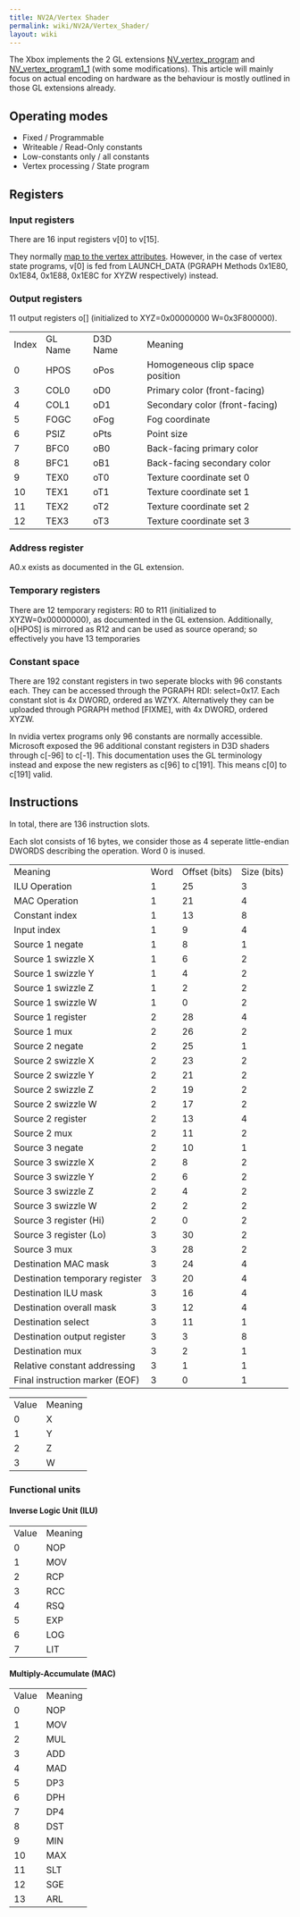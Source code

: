 ```yaml
---
title: NV2A/Vertex Shader
permalink: wiki/NV2A/Vertex_Shader/
layout: wiki
---
```


The Xbox implements the 2 GL extensions
[NV\_vertex\_program](https://www.opengl.org/registry/specs/NV/vertex_program.txt)
and
[NV\_vertex\_program1\_1](https://www.opengl.org/registry/specs/NV/vertex_program1_1.txt)
(with some modifications). This article will mainly focus on actual
encoding on hardware as the behaviour is mostly outlined in those GL
extensions already.

Operating modes
---------------

-   Fixed / Programmable
-   Writeable / Read-Only constants
-   Low-constants only / all constants
-   Vertex processing / State program

Registers
---------

### Input registers

There are 16 input registers v\[0\] to v\[15\].

They normally [map to the vertex
attributes](/wiki/NV2A/Vertex_attributes "wikilink"). However, in the case of
vertex state programs, v\[0\] is fed from LAUNCH\_DATA (PGRAPH Methods
0x1E80, 0x1E84, 0x1E88, 0x1E8C for XYZW respectively) instead.

### Output registers

11 output registers o\[<RegName>\] (initialized to XYZ=0x00000000
W=0x3F800000).

|       |         |          |                                 |
|-------|---------|----------|---------------------------------|
| Index | GL Name | D3D Name | Meaning                         |
| 0     | HPOS    | oPos     | Homogeneous clip space position |
| 3     | COL0    | oD0      | Primary color (front-facing)    |
| 4     | COL1    | oD1      | Secondary color (front-facing)  |
| 5     | FOGC    | oFog     | Fog coordinate                  |
| 6     | PSIZ    | oPts     | Point size                      |
| 7     | BFC0    | oB0      | Back-facing primary color       |
| 8     | BFC1    | oB1      | Back-facing secondary color     |
| 9     | TEX0    | oT0      | Texture coordinate set 0        |
| 10    | TEX1    | oT1      | Texture coordinate set 1        |
| 11    | TEX2    | oT2      | Texture coordinate set 2        |
| 12    | TEX3    | oT3      | Texture coordinate set 3        |

### Address register

A0.x exists as documented in the GL extension.

### Temporary registers

There are 12 temporary registers: R0 to R11 (initialized to
XYZW=0x00000000), as documented in the GL extension. Additionally,
o\[HPOS\] is mirrored as R12 and can be used as source operand; so
effectively you have 13 temporaries

### Constant space

There are 192 constant registers in two seperate blocks with 96
constants each. They can be accessed through the PGRAPH RDI:
select=0x17. Each constant slot is 4x DWORD, ordered as WZYX.
Alternatively they can be uploaded through PGRAPH method \[FIXME\], with
4x DWORD, ordered XYZW.

In nvidia vertex programs only 96 constants are normally accessible.
Microsoft exposed the 96 additional constant registers in D3D shaders
through c\[-96\] to c\[-1\]. This documentation uses the GL terminology
instead and expose the new registers as c\[96\] to c\[191\]. This means
c\[0\] to c\[191\] valid.

Instructions
------------

In total, there are 136 instruction slots.

Each slot consists of 16 bytes, we consider those as 4 seperate
little-endian DWORDS describing the operation. Word 0 is inused.

|                                |      |               |             |
|--------------------------------|------|---------------|-------------|
| Meaning                        | Word | Offset (bits) | Size (bits) |
| ILU Operation                  | 1    | 25            | 3           |
| MAC Operation                  | 1    | 21            | 4           |
| Constant index                 | 1    | 13            | 8           |
| Input index                    | 1    | 9             | 4           |
| Source 1 negate                | 1    | 8             | 1           |
| Source 1 swizzle X             | 1    | 6             | 2           |
| Source 1 swizzle Y             | 1    | 4             | 2           |
| Source 1 swizzle Z             | 1    | 2             | 2           |
| Source 1 swizzle W             | 1    | 0             | 2           |
| Source 1 register              | 2    | 28            | 4           |
| Source 1 mux                   | 2    | 26            | 2           |
| Source 2 negate                | 2    | 25            | 1           |
| Source 2 swizzle X             | 2    | 23            | 2           |
| Source 2 swizzle Y             | 2    | 21            | 2           |
| Source 2 swizzle Z             | 2    | 19            | 2           |
| Source 2 swizzle W             | 2    | 17            | 2           |
| Source 2 register              | 2    | 13            | 4           |
| Source 2 mux                   | 2    | 11            | 2           |
| Source 3 negate                | 2    | 10            | 1           |
| Source 3 swizzle X             | 2    | 8             | 2           |
| Source 3 swizzle Y             | 2    | 6             | 2           |
| Source 3 swizzle Z             | 2    | 4             | 2           |
| Source 3 swizzle W             | 2    | 2             | 2           |
| Source 3 register (Hi)         | 2    | 0             | 2           |
| Source 3 register (Lo)         | 3    | 30            | 2           |
| Source 3 mux                   | 3    | 28            | 2           |
| Destination MAC mask           | 3    | 24            | 4           |
| Destination temporary register | 3    | 20            | 4           |
| Destination ILU mask           | 3    | 16            | 4           |
| Destination overall mask       | 3    | 12            | 4           |
| Destination select             | 3    | 11            | 1           |
| Destination output register    | 3    | 3             | 8           |
| Destination mux                | 3    | 2             | 1           |
| Relative constant addressing   | 3    | 1             | 1           |
| Final instruction marker (EOF) | 3    | 0             | 1           |

|       |         |
|-------|---------|
| Value | Meaning |
| 0     | X       |
| 1     | Y       |
| 2     | Z       |
| 3     | W       |

### Functional units

#### Inverse Logic Unit (ILU)

|       |         |
|-------|---------|
| Value | Meaning |
| 0     | NOP     |
| 1     | MOV     |
| 2     | RCP     |
| 3     | RCC     |
| 4     | RSQ     |
| 5     | EXP     |
| 6     | LOG     |
| 7     | LIT     |

#### Multiply-Accumulate (MAC)

|       |         |
|-------|---------|
| Value | Meaning |
| 0     | NOP     |
| 1     | MOV     |
| 2     | MUL     |
| 3     | ADD     |
| 4     | MAD     |
| 5     | DP3     |
| 6     | DPH     |
| 7     | DP4     |
| 8     | DST     |
| 9     | MIN     |
| 10    | MAX     |
| 11    | SLT     |
| 12    | SGE     |
| 13    | ARL     |



